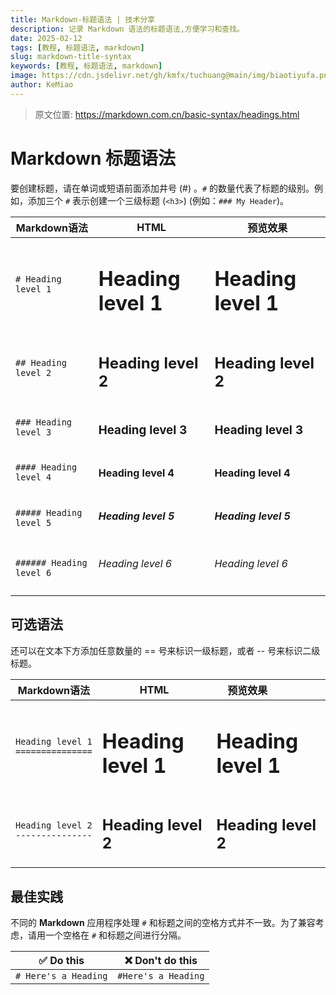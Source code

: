 ```yaml
---
title: Markdown-标题语法 | 技术分享
description: 记录 Markdown 语法的标题语法,方便学习和查找。
date: 2025-02-12
tags: [教程, 标题语法, markdown]
slug: markdown-title-syntax
keywords: [教程, 标题语法, markdown]
image: https://cdn.jsdelivr.net/gh/kmfx/tuchuang@main/img/biaotiyufa.png
author: KeMiao
---
```


> 原文位置: https://markdown.com.cn/basic-syntax/headings.html

# Markdown 标题语法
要创建标题，请在单词或短语前面添加井号 (#) 。`#` 的数量代表了标题的级别。例如，添加三个 `#` 表示创建一个三级标题 (`<h3>`) (例如：`### My Header`)。

| Markdown语法      | HTML                       | 预览效果                |
| ----------------- | -------------------------- | ----------------------- |
| `# Heading level 1` | <h1>Heading level 1</h1> |<h1>Heading level 1</h1>|
| `## Heading level 2` | <h2>Heading level 2</h2> | <h2>Heading level 2</h2> |
| `### Heading level 3` | <h3>Heading level 3</h3> | <h3>Heading level 3</h3> |
| `#### Heading level 4` | <h4>Heading level 4</h4> | <h4>Heading level 4</h4> |
| `##### Heading level 5` | <h5>Heading level 5</h5> | <h5>Heading level 5</h5> |
| `###### Heading level 6` | <h6>Heading level 6</h6> | <h6>Heading level 6</h6> |

## 可选语法
还可以在文本下方添加任意数量的 == 号来标识一级标题，或者 -- 号来标识二级标题。

| Markdown语法                            | HTML                       | <div style="width:100px;">预览效果</div> |
| --------------------------------------- | -------------------------- | ---------------------------------------- |
| `Heading level 1`<br>`===============` | <h1>Heading level 1</h1> | <h1>Heading level 1</h1>                 |
| `Heading level 2`<br>`---------------`   | <h2>Heading level 2</h2> | <h2>Heading level 2</h2>                 |

## 最佳实践
不同的 **Markdown** 应用程序处理 `#` 和标题之间的空格方式并不一致。为了兼容考虑，请用一个空格在 `#` 和标题之间进行分隔。

| ✅  Do this           | ❌  Don't do this    |
| -------------------- | ------------------- |
| `# Here's a Heading` | `#Here's a Heading` |